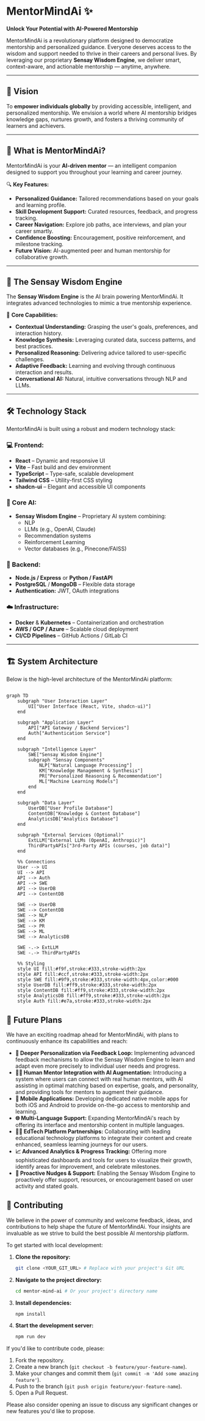 # MentorMindAi ✨

**Unlock Your Potential with AI-Powered Mentorship**

MentorMindAi is a revolutionary platform designed to democratize mentorship and personalized guidance. Everyone deserves access to the wisdom and support needed to thrive in their careers and personal lives. By leveraging our proprietary **Sensay Wisdom Engine**, we deliver smart, context-aware, and actionable mentorship — anytime, anywhere.

---

## 🚀 Vision

To **empower individuals globally** by providing accessible, intelligent, and personalized mentorship. We envision a world where AI mentorship bridges knowledge gaps, nurtures growth, and fosters a thriving community of learners and achievers.

---

## 🎯 What is MentorMindAi?

MentorMindAi is your **AI-driven mentor** — an intelligent companion designed to support you throughout your learning and career journey.

🔍 **Key Features:**
- **Personalized Guidance:** Tailored recommendations based on your goals and learning profile.
- **Skill Development Support:** Curated resources, feedback, and progress tracking.
- **Career Navigation:** Explore job paths, ace interviews, and plan your career smartly.
- **Confidence Boosting:** Encouragement, positive reinforcement, and milestone tracking.
- **Future Vision:** AI-augmented peer and human mentorship for collaborative growth.

---

## 🧠 The Sensay Wisdom Engine

The **Sensay Wisdom Engine** is the AI brain powering MentorMindAi. It integrates advanced technologies to mimic a true mentorship experience.

🔧 **Core Capabilities:**
- **Contextual Understanding:** Grasping the user's goals, preferences, and interaction history.
- **Knowledge Synthesis:** Leveraging curated data, success patterns, and best practices.
- **Personalized Reasoning:** Delivering advice tailored to user-specific challenges.
- **Adaptive Feedback:** Learning and evolving through continuous interaction and results.
- **Conversational AI:** Natural, intuitive conversations through NLP and LLMs.

---

## 🛠️ Technology Stack

MentorMindAi is built using a robust and modern technology stack:

### 💻 Frontend:
- **React** – Dynamic and responsive UI
- **Vite** – Fast build and dev environment
- **TypeScript** – Type-safe, scalable development
- **Tailwind CSS** – Utility-first CSS styling
- **shadcn-ui** – Elegant and accessible UI components

### 🧠 Core AI:
- **Sensay Wisdom Engine** – Proprietary AI system combining:
  - NLP
  - LLMs (e.g., OpenAI, Claude)
  - Recommendation systems
  - Reinforcement Learning
  - Vector databases (e.g., Pinecone/FAISS)

### 🧰 Backend:
- **Node.js / Express** or **Python / FastAPI**
- **PostgreSQL** / **MongoDB** – Flexible data storage
- **Authentication:** JWT, OAuth integrations

### ☁️ Infrastructure:
- **Docker** & **Kubernetes** – Containerization and orchestration
- **AWS / GCP / Azure** – Scalable cloud deployment
- **CI/CD Pipelines** – GitHub Actions / GitLab CI

---

## 🏗️ System Architecture

Below is the high-level architecture of the MentorMindAi platform:

```mermaid

graph TD
    subgraph "User Interaction Layer"
        UI["User Interface (React, Vite, shadcn-ui)"]
    end

    subgraph "Application Layer"
        API["API Gateway / Backend Services"]
        Auth["Authentication Service"]
    end

    subgraph "Intelligence Layer"
        SWE["Sensay Wisdom Engine"]
        subgraph "Sensay Components"
            NLP["Natural Language Processing"]
            KM["Knowledge Management & Synthesis"]
            PR["Personalized Reasoning & Recommendation"]
            ML["Machine Learning Models"]
        end
    end

    subgraph "Data Layer"
        UserDB["User Profile Database"]
        ContentDB["Knowledge & Content Database"]
        AnalyticsDB["Analytics Database"]
    end

    subgraph "External Services (Optional)"
        ExtLLM["External LLMs (OpenAI, Anthropic)"]
        ThirdPartyAPIs["3rd-Party APIs (courses, job data)"]
    end

    %% Connections
    User --> UI
    UI --> API
    API --> Auth
    API --> SWE
    API --> UserDB
    API --> ContentDB

    SWE --> UserDB
    SWE --> ContentDB
    SWE --> NLP
    SWE --> KM
    SWE --> PR
    SWE --> ML
    SWE --> AnalyticsDB

    SWE -.-> ExtLLM
    SWE -.-> ThirdPartyAPIs

    %% Styling
    style UI fill:#f9f,stroke:#333,stroke-width:2px
    style API fill:#ccf,stroke:#333,stroke-width:2px
    style SWE fill:#9f9,stroke:#333,stroke-width:4px,color:#000
    style UserDB fill:#ff9,stroke:#333,stroke-width:2px
    style ContentDB fill:#ff9,stroke:#333,stroke-width:2px
    style AnalyticsDB fill:#ff9,stroke:#333,stroke-width:2px
    style Auth fill:#e7a,stroke:#333,stroke-width:2px
```
## 🚧 Future Plans

We have an exciting roadmap ahead for MentorMindAi, with plans to continuously enhance its capabilities and reach:

*   **🔁 Deeper Personalization via Feedback Loop:** Implementing advanced feedback mechanisms to allow the Sensay Wisdom Engine to learn and adapt even more precisely to individual user needs and progress.
*   **🧑‍🏫 Human Mentor Integration with AI Augmentation:** Introducing a system where users can connect with real human mentors, with AI assisting in optimal matching based on expertise, goals, and personality, and providing tools for mentors to augment their guidance.
*   **📱 Mobile Applications:** Developing dedicated native mobile apps for both iOS and Android to provide on-the-go access to mentorship and learning.
*   **🌐 Multi-Language Support:** Expanding MentorMindAi's reach by offering its interface and mentorship content in multiple languages.
*   **🧑‍🎓 EdTech Platform Partnerships:** Collaborating with leading educational technology platforms to integrate their content and create enhanced, seamless learning journeys for our users.
*   **📈 Advanced Analytics & Progress Tracking:** Offering more sophisticated dashboards and tools for users to visualize their growth, identify areas for improvement, and celebrate milestones.
*   **🤖 Proactive Nudges & Support:** Enabling the Sensay Wisdom Engine to proactively offer support, resources, or encouragement based on user activity and stated goals.

## 🤝 Contributing

We believe in the power of community and welcome feedback, ideas, and contributions to help shape the future of MentorMindAi. Your insights are invaluable as we strive to build the best possible AI mentorship platform.

To get started with local development:

1.  **Clone the repository:**
    ```bash
    git clone <YOUR_GIT_URL> # Replace with your project's Git URL
    ```
2.  **Navigate to the project directory:**
    ```bash
    cd mentor-mind-ai # Or your project's directory name
    ```
3.  **Install dependencies:**
    ```bash
    npm install
    ```
4.  **Start the development server:**
    ```bash
    npm run dev
    ```

If you'd like to contribute code, please:
1.  Fork the repository.
2.  Create a new branch (`git checkout -b feature/your-feature-name`).
3.  Make your changes and commit them (`git commit -m 'Add some amazing feature'`).
4.  Push to the branch (`git push origin feature/your-feature-name`).
5.  Open a Pull Request.

Please also consider opening an issue to discuss any significant changes or new features you'd like to propose.
